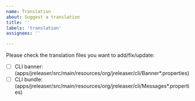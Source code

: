 ```yaml
---
name: Translation
about: Suggest a translation
title: ''
labels: 'translation'
assignees: ''

---
```


<!--
Would you like to add a new translation or fix/update an existing translation?
-->

Please check the translation files you want to add/fix/update:

 - [ ] CLI banner: (apps/jreleaser/src/main/resources/org/jreleaser/cli/Banner*.properties)
 - [ ] CLI bundle: (apps/jreleaser/src/main/resources/org/jreleaser/cli/Messages*.properties)

